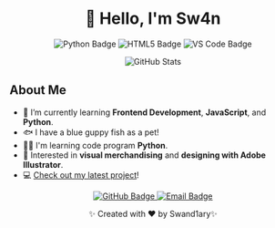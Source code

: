 <h1 align="center">👋 Hello, I'm Sw4n </h1>

<p align="center">
  <img src="https://img.shields.io/badge/Code-Python-informational?style=flat&logo=python&color=2bbc8a" alt="Python Badge" />
  <!--img src="https://img.shields.io/badge/Code-JavaScript-informational?style=flat&logo=javascript&color=f7df1e" alt="JavaScript Badge" /-->
  <img src="https://img.shields.io/badge/Code-HTML5-informational?style=flat&logo=html5&color=E34F26" alt="HTML5 Badge" />
  <img src="https://img.shields.io/badge/Tools-VS_Code-informational?style=flat&logo=visual-studio-code&color=007ACC" alt="VS Code Badge" />
</p>

<p align="center">
  <img src="https://github-readme-stats.vercel.app/api?username=copycatcodex&show_icons=true&theme=radical" alt="GitHub Stats" />
</p>

## About Me

- 🌱 I’m currently learning **Frontend Development**, **JavaScript**, and **Python**.
- 🐟 I have a blue guppy fish as a pet!
- 👨‍💻 I'm learning code program **Python**.
- 🎨 Interested in **visual merchandising** and **designing with Adobe Illustrator**.
- 💻 [Check out my latest project](https://github.com/copycatcodex)!

<p align="center">
  <a href="https://github.com/copycatcodex">
    <img src="https://img.shields.io/badge/GitHub-Follow-informational?style=for-the-badge&logo=github&color=181717" alt="GitHub Badge" />
  </a>
  <a href="mailto:your.email@example.com">
    <img src="https://img.shields.io/badge/Email-Contact-informational?style=for-the-badge&logo=gmail&color=D14836" alt="Email Badge" />
  </a>
</p>

<p align="center">✨ Created with ❤️ by Swand1ary✨</p>
